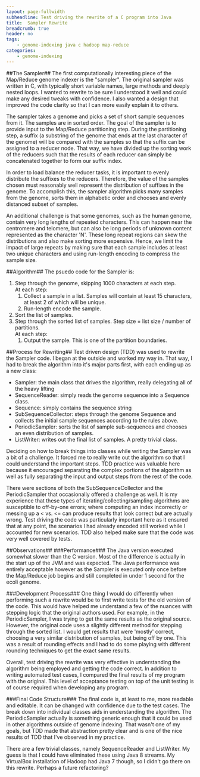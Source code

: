 ```yaml
---
layout: page-fullwidth
subheadline: Test driving the rewrite of a C program into Java
title:  Sampler Rewrite
breadcrumb: true
header: no
tags:
    - genome-indexing java c hadoop map-reduce
categories:
    - genome-indexing
---
```

##The Sampler##
The first computationally interesting piece of the Map/Reduce genome indexer is the "sampler". The original sampler was written in C, with typically short variable names, large methods and deeply nested loops. I wanted to rewrite to be sure I understood it well and could make any desired tweaks with confidence. I also wanted a design that improved the code clarity so that I can more easily explain it to others.

The sampler takes a genome and picks a set of short sample sequences from it. The samples are in sorted order. The goal of the sampler is to provide input to the Map/Reduce partitioning step. During the partitioning step, a suffix (a substring of the genome that ends at the last character of the genome) will be compared with the samples so that the suffix can be assigned to a reducer node. That way, we have divided up the sorting work of the reducers such that the results of each reducer can simply be concatenated together to form our suffix index.

In order to load balance the reducer tasks, it is important to evenly distribute the suffixes to the reducers. Therefore, the value of the samples chosen must reasonably well represent the distribution of suffixes in the genome. To accomplish this, the sampler algorithm picks many samples from the genome, sorts them in alphabetic order and chooses and evenly distanced subset of samples.

An additional challenge is that some genomes, such as the human genome, contain very long lengths of repeated characters. This can happen near the centromere and telomere, but can also be long periods of unknown content represented as the character 'N'. These long repeat regions can skew the distributions and also make sorting more expensive. Hence, we limit the impact of large repeats by making sure that each sample includes at least two unique characters and using run-length encoding to compress the sample size.

##Algorithm##
The psuedo code for the Sampler is:
<ol>
  <li>
    Step through the genome, skipping 1000 characters at each step.<br>At each step:
	<ol>
	  <li>
	    Collect a sample in a list. Samples will contain at least 15 characters, at least 2 of which will be unique.
	  </li>
	  <li>
	    Run-length encode the sample.
	  </li>
	</ol>
  </li>
  <li>
    Sort the list of samples.
  </li>
  <li>
    Step through the sorted list of samples. Step size = list size / number of partitions.<br>At each step:
	<ol>
	  <li>
	    Output the sample. This is one of the partition boundaries.
	  </li>
	</ol>
  </li>
</ol>

##Process for Rewriting##
Test driven design (TDD) was used to rewrite the Sampler code. I began at the outside and worked my way in. That way, I had to break the algorithm into it's major parts first, with each ending up as a new class:
<ul>
  <li>Sampler: the main class that drives the algorithm, really delegating all of the heavy lifting</li>
  <li>SequenceReader: simply reads the genome sequence into a Sequence class.</li>
  <li>Sequence: simply contains the sequence string</li>
  <li>SubSequenceCollector: steps through the genome Sequence and collects the initial sample sequences according to the rules above.</li>
  <li>PeriodicSampler: sorts the list of sample sub-sequences and chooses an even distribution of samples.</li>
  <li>ListWriter: writes out the final list of samples. A pretty trivial class.</li>
</ul>

Deciding on how to break things into classes while writing the Sampler was a bit of a challenge. It forced me to really write out the algorithm so that I could understand the important steps. TDD practice was valuable here because it encouraged separating the complex portions of the algorithm as well as fully separating the input and output steps from the rest of the code.

There were sections of both the SubSequenceCollector and the PeriodicSampler that occasionally offered a challenge as well. It is my experience that these types of iterating/collecting/sampling algorithms are susceptible to off-by-one errors; where computing an index incorrectly or messing up a < vs. <= can produce results that look correct but are actually wrong. Test driving the code was particularly important here as it ensured that at any point, the scenarios I had already encoded still worked while I accounted for new scenarios. TDD also helped make sure that the code was very well covered by tests.

##Observations##
###Performance###
The Java version executed somewhat slower than the C version. Most of the difference is actually in the start up of the JVM and was expected. The Java performance was entirely acceptable however as the Sampler is executed only once before the Map/Reduce job begins and still completed in under 1 second for the ecoli genome.

###Development Process###
One thing I would do differently when performing such a rewrite would be to first write tests for the old version of the code. This would have helped me understand a few of the nuances with stepping logic that the original authors used. For example, in the PeriodicSampler, I was trying to get the same results as the original source. However, the original code uses a slightly different method for stepping through the sorted list. I would get results that were 'mostly' correct, choosing a very similar distribution of samples, but being off by one. This was a result of rounding effects and I had to do some playing with different rounding techniques to get the exact same results.

Overall, test driving the rewrite was very effective in understanding the algorithm being employed and getting the code correct. In addition to writing automated test cases, I compared the final results of my program with the original. This level of acceptance testing on top of the unit testing is of course required when developing any program.

###Final Code Structure###
The final code is, at least to me, more readable and editable. It can be changed with confidence due to the test cases. The break down into individual classes aids in understanding the algorithm. The PeriodicSampler actually is something generic enough that it could be used in other algorithms outside of genome indexing. That wasn't one of my goals, but TDD made that abstraction pretty clear and is one of the nice results of TDD that I've observed in my practice.

There are a few trivial classes, namely SequenceReader and ListWriter. My guess is that I could have eliminated these using Java 8 streams. My VirtualBox installation of Hadoop had Java 7 though, so I didn't go there on this rewrite. Perhaps a future refactoring?